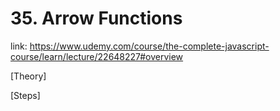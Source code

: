 # 35. Arrow Functions
link: https://www.udemy.com/course/the-complete-javascript-course/learn/lecture/22648227#overview


[Theory]





[Steps]